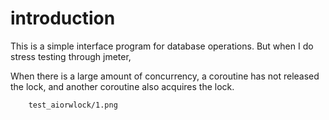# introduction

This is a simple interface program for database operations.
But when I do stress testing through jmeter,

When there is a large amount of concurrency, a coroutine has not released the lock, and another coroutine also acquires the lock.



        test_aiorwlock/1.png
      




